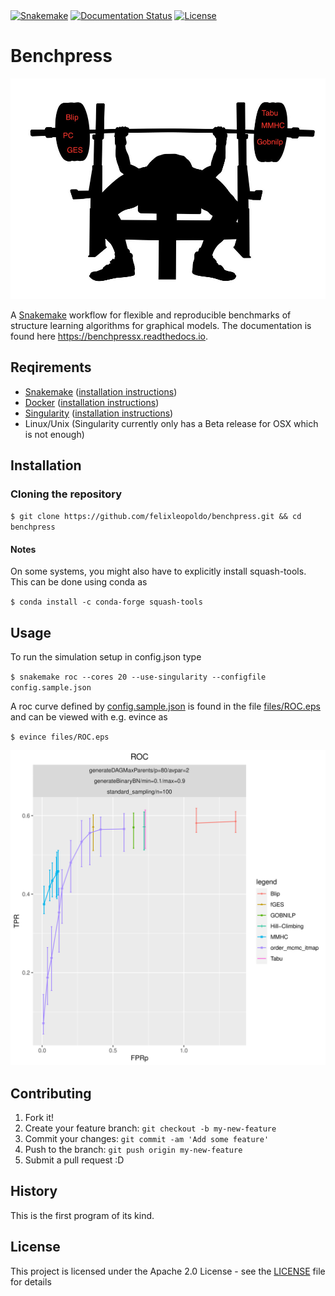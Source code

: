 <snippet>
  <content><![CDATA[
# ${1:Systematic benchmarks of structure learning algorithms for graphical models}

[![Snakemake](https://img.shields.io/badge/snakemake-≥5.2.0-brightgreen.svg)](https://snakemake.bitbucket.io)
[![Documentation Status](https://readthedocs.org/projects/benchpressx/badge/?version=latest)](https://benchpressx.readthedocs.io/en/latest/?badge=latest)
[![License](https://img.shields.io/badge/License-Apache%202.0-blue.svg)](https://opensource.org/licenses/Apache-2.0)



#  
# Benchpress

![Benchpress](images/benchpress.jpg)

A [Snakemake](https://snakemake.readthedocs.io/en/stable/) workflow for flexible and reproducible benchmarks of structure learning algorithms for graphical models.
The documentation is found here https://benchpressx.readthedocs.io.

## Reqirements
- [Snakemake](https://snakemake.readthedocs.io/en/stable/) ([installation instructions](https://docs.docker.com/engine/install/))
- [Docker](https://www.docker.com/) ([installation instructions](https://docs.docker.com/engine/install/))
- [Singularity](https://sylabs.io/guides/3.6/admin-guide/installation.html) ([installation instructions](https://sylabs.io/guides/3.6/admin-guide/installation.html))
- Linux/Unix (Singularity currently only has a Beta release for OSX which is not enough)
## Installation

### Cloning the repository

`$ git clone https://github.com/felixleopoldo/benchpress.git && cd benchpress`

#### Notes
On some systems, you might also have to explicitly install squash-tools. This can be done using conda as

`$ conda install -c conda-forge squash-tools`

## Usage

To run the simulation setup in config.json type

`$ snakemake roc --cores 20 --use-singularity --configfile config.sample.json`

A roc curve defined by [config.sample.json](config.sample.json) is found in the file [files/ROC.eps](files/ROC.eps) and can be viewed with e.g. evince as

`$ evince files/ROC.eps`

![ROC](files/roc.png)

## Contributing

1. Fork it!
2. Create your feature branch: `git checkout -b my-new-feature`
3. Commit your changes: `git commit -am 'Add some feature'`
4. Push to the branch: `git push origin my-new-feature`
5. Submit a pull request :D

## History

This is the first program of its kind.


## License

This project is licensed under the Apache 2.0 License - see the [LICENSE](LICENSE) file for details

</content>
  <tabTrigger></tabTrigger>
</snippet>
